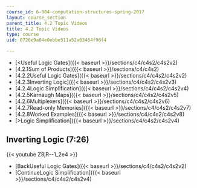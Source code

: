 ```yaml
---
course_id: 6-004-computation-structures-spring-2017
layout: course_section
parent_title: 4.2 Topic Videos
title: 4.2 Topic Videos
type: course
uid: 0726e9a04e0ebbe511a52a63464f96f4

---
```


*   [<Useful Logic Gates]({{< baseurl >}}/sections/c4/c4s2/c4s2v2)
*   [4.2.1Sum of Products]({{< baseurl >}}/sections/c4/c4s2)
*   [4.2.2Useful Logic Gates]({{< baseurl >}}/sections/c4/c4s2/c4s2v2)
*   [4.2.3Inverting Logic]({{< baseurl >}}/sections/c4/c4s2/c4s2v3)
*   [4.2.4Logic Simplification]({{< baseurl >}}/sections/c4/c4s2/c4s2v4)
*   [4.2.5Karnaugh Maps]({{< baseurl >}}/sections/c4/c4s2/c4s2v5)
*   [4.2.6Multiplexers]({{< baseurl >}}/sections/c4/c4s2/c4s2v6)
*   [4.2.7Read-only Memories]({{< baseurl >}}/sections/c4/c4s2/c4s2v7)
*   [4.2.8Worked Examples]({{< baseurl >}}/sections/c4/c4s2/c4s2v8)
*   [\>Logic Simplification]({{< baseurl >}}/sections/c4/c4s2/c4s2v4)

Inverting Logic (7:26)
----------------------

{{< youtube Z8jR--1_2e4 >}}

*   [BackUseful Logic Gates]({{< baseurl >}}/sections/c4/c4s2/c4s2v2)
*   [ContinueLogic Simplification]({{< baseurl >}}/sections/c4/c4s2/c4s2v4)